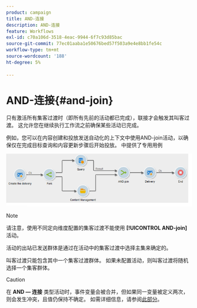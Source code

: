```yaml
---
product: campaign
title: AND-连接
description: AND-连接
feature: Workflows
exl-id: c70a106d-3518-4eac-9944-6f7c93d85bac
source-git-commit: 77ec01aaba1e50676bed57f503a9e4e8bb1fe54c
workflow-type: tm+mt
source-wordcount: '188'
ht-degree: 5%

---
```


# AND-连接{#and-join}



只有激活所有集客过渡时（即所有先前的活动都已完成），联接才会触发其叫客过渡。 这允许您在继续执行工作流之前确保某些活动已完成。

例如，您可以在内容创建和投放发送自动化的上下文中使用AND-join活动，以确保仅在完成目标查询和内容更新步骤后开始投放。 中提供了专用用例

![](assets/and-join-usage.png)

>[!NOTE]
>
>请注意，使用不同定向维度配置的集客过渡不能使用 **[!UICONTROL AND-join]** 活动。

活动的出站已发送群体是通过在活动中的集客过渡中选择主集来确定的。

叫客过渡只能包含其中一个集客过渡群体。 如果未配置活动，则叫客过渡将随机选择一个集客群体。

>[!CAUTION]
>
>在 **AND — 连接** 类型活动时，事件变量会被合并，但如果同一变量被定义两次，则会发生冲突，且值仍保持不确定。 如需详细信息，请参阅[此部分](javascript-scripts-and-templates.md#event-variables)。
